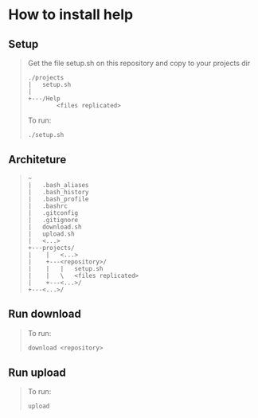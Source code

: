 # How to install help

## Setup
>Get the file setup.sh on this repository and copy to your projects dir
>
>``` dos
>./projects
>|   setup.sh
>|
>+---/Help
>         <files replicated>
>```
> 
>To run:
>``` bash
>./setup.sh
>```

## Architeture
>``` dos
>~
>|   .bash_aliases
>|   .bash_history
>|   .bash_profile
>|   .bashrc
>|   .gitconfig
>|   .gitignore
>|   download.sh
>|   upload.sh
>|   <...>
>+---projects/
>|    |   <...>
>|    +---<repository>/
>|    |   |   setup.sh
>|    |   \   <files replicated>
>|    +---<...>/
>+---<...>/
>```

## Run download
>To run:
>``` bash
>download <repository>
>```

## Run upload
>To run:
>``` bash
>upload
>```
